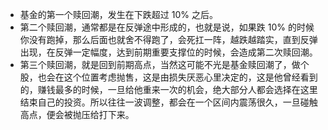 - 基金的第一个赎回潮，发生在下跌超过 10% 之后。
- 第二个赎回潮，通常都是在反弹途中形成的，也就是说，如果跌 10% 的时候你没有跑掉，那么后面也就舍不得跑了，会死扛一阵，越跌越踏实，直到反弹出现，在反弹一定幅度，达到前期重要支撑位的时候，会造成第二次赎回潮。
- 第三个赎回潮，就是回到前期高点，当然这可能不光是基金赎回潮了，做个股，也会在这个位置考虑抛售，这是由损失厌恶心里决定的，这是他曾经看到的，赚钱最多的时候，一旦给他重来一次的机会，绝大部分人都会选择在这里结束自己的投资。所以往往一波调整，都会在一个区间内震荡很久，一旦碰触高点，便会被抛压给打下来。
